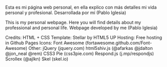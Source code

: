 Esta es mi página web personal, en ella explico con más detalles mi vida personal y profesional. 
Desarrollada por mí (Pablo Iglesia)

This is my personal webpage. Here you will find details about my professional and personal life.
Webpage developed by me (Pablo Iglesia)


Credits:
HTML + CSS Template: Stellar by HTML5 UP
Hosting: Free hosting in Github Pages
Icons:  Font Awesome (fortawesome.github.com/Font-Awesome)
Other:
		jQuery (jquery.com)
		html5shiv.js (@afarkas @jdalton @jon_neal @rem)
		CSS3 Pie (css3pie.com)
		Respond.js (j.mp/respondjs)
		Scrollex (@ajlkn)
		Skel (skel.io)
